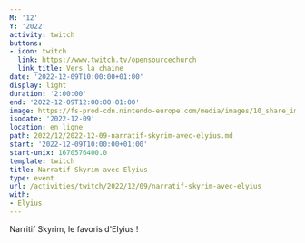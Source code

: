 ```yaml
---
M: '12'
Y: '2022'
activity: twitch
buttons:
- icon: twitch
  link: https://www.twitch.tv/opensourcechurch
  link_title: Vers la chaine
date: '2022-12-09T10:00:00+01:00'
display: light
duration: '2:00:00'
end: '2022-12-09T12:00:00+01:00'
image: https://fs-prod-cdn.nintendo-europe.com/media/images/10_share_images/games_15/nintendo_switch_4/H2x1_NSwitch_TheElderScrollsVSkyrim.jpg
isodate: '2022-12-09'
location: en ligne
path: 2022/12/2022-12-09-narratif-skyrim-avec-elyius.md
start: '2022-12-09T10:00:00+01:00'
start-unix: 1670576400.0
template: twitch
title: Narratif Skyrim avec Elyius
type: event
url: /activities/twitch/2022/12/09/narratif-skyrim-avec-elyius
with:
- Elyius
---
```

Narritif Skyrim, le favoris d'Elyius !